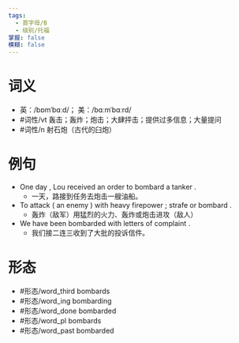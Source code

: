 ```yaml
---
tags:
  - 首字母/B
  - 级别/托福
掌握: false
模糊: false
---
```

# 词义
- 英：/bɒmˈbɑːd/； 美：/bɑːmˈbɑːrd/
- #词性/vt  轰击；轰炸；炮击；大肆抨击；提供过多信息；大量提问
- #词性/n  射石炮（古代的臼炮）
# 例句
- One day , Lou received an order to bombard a tanker .
	- 一天，路接到任务去炮击一艘油船。
- To attack ( an enemy ) with heavy firepower ; strafe or bombard .
	- 轰炸（敌军）用猛烈的火力、轰炸或炮击进攻（敌人）
- We have been bombarded with letters of complaint .
	- 我们接二连三收到了大批的投诉信件。
# 形态
- #形态/word_third bombards
- #形态/word_ing bombarding
- #形态/word_done bombarded
- #形态/word_pl bombards
- #形态/word_past bombarded

